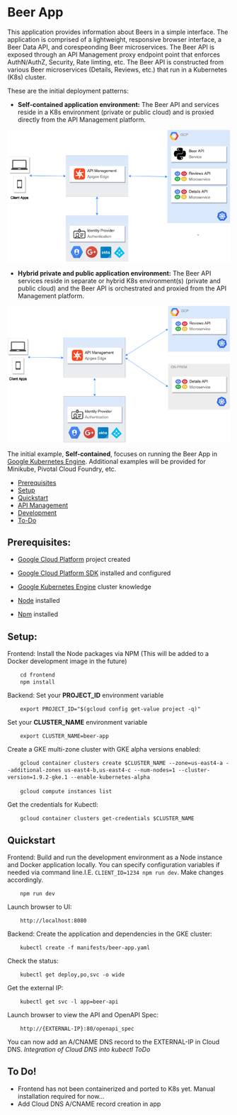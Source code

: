 # Beer App
This application provides information about Beers in a simple interface. The application is comprised of a lightweight, responsive browser interface, a Beer Data API, and corespeonding Beer microservices. The Beer API is exposed through an API Management proxy endpoint point that enforces AuthN/AuthZ, Security, Rate limting, etc. The Beer API is constructed from various Beer microservices (Details, Reviews, etc.) that run in a Kubernetes (K8s) cluster. 

These are the initial deployment patterns:

* **Self-contained application environment:** The Beer API and services reside in a K8s environment (private or public cloud) and is proxied directly from the API Management platform.

![alt text](images/beer-app_architecture.png)

* **Hybrid private and public application environment:** The Beer API services reside in separate or hybrid K8s environment(s) (private and public cloud) and the Beer API is orchestrated and proxied from the API Management platform.

![alt text](images/beer-app_architecture-hybrid.png)

The initial example, **Self-contained**, focuses on running the Beer App in [Google Kubernetes Engine](https://cloud.google.com/kubernetes-engine/). Additional examples will be provided for Minikube, Pivotal Cloud Foundry, etc. 

* [Prerequisites](#prerequisites)
* [Setup](#setup)
* [Quickstart](#quickstart)
* [API Management](APIGEE.md)
* [Development](DEVELOPMENT.md)
* [To-Do](#todo)


## <a name="prerequisites"></a>Prerequisites:
* [Google Cloud Platform](https://cloud.google.com/) project created
* [Google Cloud Platform SDK](https://cloud.google.com/sdk/) installed and configured
* [Google Kubernetes Engine](https://cloud.google.com/kubernetes-engine/) cluster knowledge

* [Node](https://nodejs.org/en/) installed
* [Npm](https://www.npmjs.com/) installed


## <a name="setup"></a>Setup:
Frontend:
Install the Node packages via NPM (This will be added to a Docker development image in the future)

        cd frontend
        npm install

Backend:
Set your **PROJECT_ID** environment variable

        export PROJECT_ID="$(gcloud config get-value project -q)"

Set your **CLUSTER_NAME** environment variable

        export CLUSTER_NAME=beer-app

Create a GKE multi-zone cluster with GKE alpha versions enabled:

        gcloud container clusters create $CLUSTER_NAME --zone=us-east4-a --additional-zones us-east4-b,us-east4-c --num-nodes=1 --cluster-version=1.9.2-gke.1 --enable-kubernetes-alpha

        gcloud compute instances list

Get the credentials for Kubectl:

        gcloud container clusters get-credentials $CLUSTER_NAME


## <a name="quickstart">Quickstart</a>
Frontend:
Build and run the development environment as a Node instance and Docker application locally. You can specify configuration variables if needed via command line.I.E. `CLIENT_ID=1234 npm run dev`. Make changes accordingly.

        npm run dev

Launch browser to UI:

        http://localhost:8080

Backend:
Create the application and dependencies in the GKE cluster:

        kubectl create -f manifests/beer-app.yaml

Check the status:

        kubectl get deploy,po,svc -o wide

Get the external IP:

        kubectl get svc -l app=beer-api

Launch browser to view the API and OpenAPI Spec:

        http://{EXTERNAL-IP}:80/openapi_spec

You can now add an A/CNAME DNS record to the EXTERNAL-IP in Cloud DNS. _Integration of Cloud DNS into kubectl ToDo_


## <a name="todo">To Do!</a>
* Frontend has not been containerized and ported to K8s yet. Manual installation required for now...
* Add Cloud DNS A/CNAME record creation in app 
